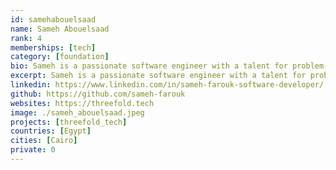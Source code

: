 ```yaml
---
id: samehabouelsaad
name: Sameh Abouelsaad
rank: 4
memberships: [tech]
category: [foundation]
bio: Sameh is a passionate software engineer with a talent for problem-solving and an unwavering commitment to quality. Specializing in Python, Golang, and web technologies to build reliable systems that scale. Former experienced educator with a mission to promote knowledge.
excerpt: Sameh is a passionate software engineer with a talent for problem-solving and an unwavering commitment to quality.
linkedin: https://www.linkedin.com/in/sameh-farouk-software-developer/
github: https://github.com/sameh-farouk
websites: https://threefold.tech
image: ./sameh_abouelsaad.jpeg
projects: [threefold_tech]
countries: [Egypt]
cities: [Cairo]
private: 0
---
```

